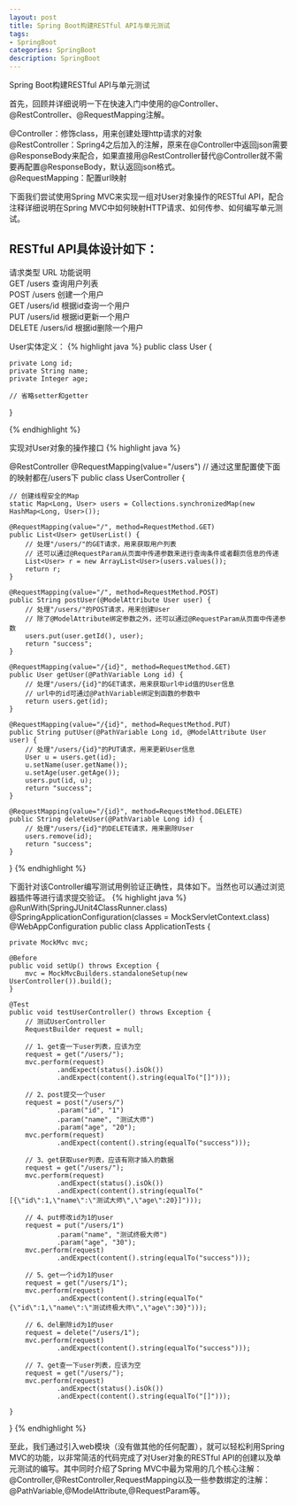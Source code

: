 ```yaml
---
layout: post
title: Spring Boot构建RESTful API与单元测试
tags:
- SpringBoot
categories: SpringBoot
description: SpringBoot
---
```

Spring Boot构建RESTful API与单元测试

首先，回顾并详细说明一下在快速入门中使用的@Controller、@RestController、@RequestMapping注解。


@Controller：修饰class，用来创建处理http请求的对象    
@RestController：Spring4之后加入的注解，原来在@Controller中返回json需要@ResponseBody来配合，如果直接用@RestController替代@Controller就不需要再配置@ResponseBody，默认返回json格式。    
@RequestMapping：配置url映射    


下面我们尝试使用Spring MVC来实现一组对User对象操作的RESTful API，配合注释详细说明在Spring MVC中如何映射HTTP请求、如何传参、如何编写单元测试。 

## RESTful API具体设计如下： ##

请求类型	URL	功能说明  
GET	/users	查询用户列表  
POST	/users	创建一个用户  
GET	/users/id	根据id查询一个用户  
PUT	/users/id	根据id更新一个用户  
DELETE	/users/id	根据id删除一个用户  


User实体定义： 
{% highlight java %}
public class User { 

    private Long id; 
    private String name; 
    private Integer age; 

    // 省略setter和getter 

}

{% endhighlight %} 

实现对User对象的操作接口 
{% highlight java %}

@RestController 
@RequestMapping(value="/users")     // 通过这里配置使下面的映射都在/users下 
public class UserController { 

    // 创建线程安全的Map 
    static Map<Long, User> users = Collections.synchronizedMap(new HashMap<Long, User>()); 

    @RequestMapping(value="/", method=RequestMethod.GET) 
    public List<User> getUserList() { 
        // 处理"/users/"的GET请求，用来获取用户列表 
        // 还可以通过@RequestParam从页面中传递参数来进行查询条件或者翻页信息的传递 
        List<User> r = new ArrayList<User>(users.values()); 
        return r; 
    } 

    @RequestMapping(value="/", method=RequestMethod.POST) 
    public String postUser(@ModelAttribute User user) { 
        // 处理"/users/"的POST请求，用来创建User 
        // 除了@ModelAttribute绑定参数之外，还可以通过@RequestParam从页面中传递参数 
        users.put(user.getId(), user); 
        return "success"; 
    } 

    @RequestMapping(value="/{id}", method=RequestMethod.GET) 
    public User getUser(@PathVariable Long id) { 
        // 处理"/users/{id}"的GET请求，用来获取url中id值的User信息 
        // url中的id可通过@PathVariable绑定到函数的参数中 
        return users.get(id); 
    } 

    @RequestMapping(value="/{id}", method=RequestMethod.PUT) 
    public String putUser(@PathVariable Long id, @ModelAttribute User user) { 
        // 处理"/users/{id}"的PUT请求，用来更新User信息 
        User u = users.get(id); 
        u.setName(user.getName()); 
        u.setAge(user.getAge()); 
        users.put(id, u); 
        return "success"; 
    } 

    @RequestMapping(value="/{id}", method=RequestMethod.DELETE) 
    public String deleteUser(@PathVariable Long id) { 
        // 处理"/users/{id}"的DELETE请求，用来删除User 
        users.remove(id); 
        return "success"; 
    } 

}
{% endhighlight %} 

下面针对该Controller编写测试用例验证正确性，具体如下。当然也可以通过浏览器插件等进行请求提交验证。 
{% highlight java %}
@RunWith(SpringJUnit4ClassRunner.class) 
@SpringApplicationConfiguration(classes = MockServletContext.class) 
@WebAppConfiguration 
public class ApplicationTests { 

    private MockMvc mvc; 

    @Before 
    public void setUp() throws Exception { 
        mvc = MockMvcBuilders.standaloneSetup(new UserController()).build(); 
    } 

    @Test 
    public void testUserController() throws Exception { 
        // 测试UserController 
        RequestBuilder request = null; 

        // 1、get查一下user列表，应该为空 
        request = get("/users/"); 
        mvc.perform(request) 
                .andExpect(status().isOk()) 
                .andExpect(content().string(equalTo("[]"))); 

        // 2、post提交一个user 
        request = post("/users/") 
                .param("id", "1") 
                .param("name", "测试大师") 
                .param("age", "20"); 
        mvc.perform(request) 
                .andExpect(content().string(equalTo("success"))); 

        // 3、get获取user列表，应该有刚才插入的数据 
        request = get("/users/"); 
        mvc.perform(request) 
                .andExpect(status().isOk()) 
                .andExpect(content().string(equalTo("[{\"id\":1,\"name\":\"测试大师\",\"age\":20}]"))); 

        // 4、put修改id为1的user 
        request = put("/users/1") 
                .param("name", "测试终极大师") 
                .param("age", "30"); 
        mvc.perform(request) 
                .andExpect(content().string(equalTo("success"))); 

        // 5、get一个id为1的user 
        request = get("/users/1"); 
        mvc.perform(request) 
                .andExpect(content().string(equalTo("{\"id\":1,\"name\":\"测试终极大师\",\"age\":30}"))); 

        // 6、del删除id为1的user 
        request = delete("/users/1"); 
        mvc.perform(request) 
                .andExpect(content().string(equalTo("success"))); 

        // 7、get查一下user列表，应该为空 
        request = get("/users/"); 
        mvc.perform(request) 
                .andExpect(status().isOk()) 
                .andExpect(content().string(equalTo("[]"))); 

    } 

}
{% endhighlight %} 


至此，我们通过引入web模块（没有做其他的任何配置），就可以轻松利用Spring MVC的功能，以非常简洁的代码完成了对User对象的RESTful API的创建以及单元测试的编写。其中同时介绍了Spring MVC中最为常用的几个核心注解：@Controller,@RestController,RequestMapping以及一些参数绑定的注解：@PathVariable,@ModelAttribute,@RequestParam等。 